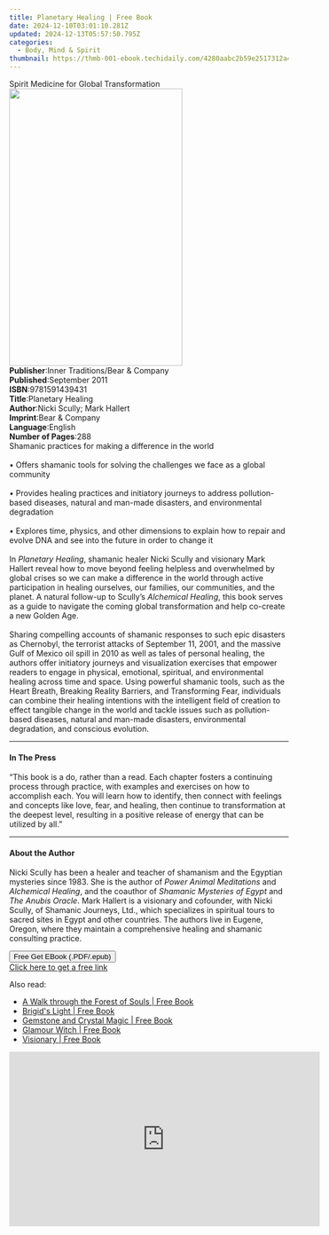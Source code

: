 ```yaml
---
title: Planetary Healing | Free Book
date: 2024-12-10T03:01:10.281Z
updated: 2024-12-13T05:57:50.795Z
categories:
  - Body, Mind & Spirit
thumbnail: https://thmb-001-ebook.techidaily.com/4280aabc2b59e2517312a426f0580eaa00658685b6c6b418483187c0e826cafd.jpg
---
```

<main id="book-container">
  <div class="flex flex-col">
    <div class="book-brief flex-1 py-6 px-4 sm:p-6 md:py-10 md:px-8">
      <!-- brief-->
      <div class="book-brief-main">
        Spirit Medicine for Global Transformation
      </div>
    </div>
    <div
      class="book-meta-info flex-1 grid gap-4 col-start-1 col-end-3 row-start-1 sm:mb-6 sm:grid-cols-4 lg:gap-6 lg:col-start-2 lg:row-end-6 lg:row-span-6 lg:mb-0"
    >
      <div
        class="book-meta-info-left place-content-center mt-4 p-4 text-sm leading-6 col-start-2 col-span-2 dark:text-slate-400"
      >
        <img
          class="w-full h-500 object-cover rounded-lg sm:h-255 sm:col-span-2 lg:col-span-full"
          src="https://img-001-ebook.techidaily.com/5db688dc313f3262d564fbec94274485e4a808d815863d9b214f3a1da9aeef50.jpg"
          alt=""
          width="312"
          height="500"
        />
      </div>
      <div
        class="book-meta-info-right mt-2 col-start-1 row-start-2 col-span-3 self-center"
      >
        <!-- meta data  -->
        <div class="flex flex-col px-4 md:px-8">
          <div class="flex-1">
            <strong>Publisher</strong>:<span class="px-2"
              >Inner Traditions/Bear &amp; Company</span
            >
          </div>
          <div class="flex-1">
            <strong>Published</strong>:<span class="px-2">September 2011</span>
          </div>
          <div class="flex-1">
            <strong>ISBN</strong>:<span class="px-2">9781591439431</span>
          </div>
          <div class="flex-1">
            <strong>Title</strong>:<span class="px-2">Planetary Healing</span>
          </div>
          <div class="flex-1">
            <strong>Author</strong>:<span class="px-2"
              >Nicki Scully; Mark Hallert</span
            >
          </div>
          <div class="flex-1">
            <strong>Imprint</strong>:<span class="px-2"
              >Bear &amp; Company</span
            >
          </div>
          <div class="flex-1">
            <strong>Language</strong>:<span class="px-2">English</span>
          </div>
          <div class="flex-1">
            <strong>Number of Pages</strong>:<span class="px-2">288</span>
          </div>
        </div>
      </div>
    </div>
    <div class="book-description flex-1 py-6 px-4 sm:p-6 md:py-10 md:px-8">
      <div class="book-description-main">
        <div accordion-content="" id="description">
          Shamanic practices for making a difference in the world <br />
          <br />• Offers shamanic tools for solving the challenges we face as a
          global community <br />
          <br />• Provides healing practices and initiatory journeys to address
          pollution-based diseases, natural and man-made disasters, and
          environmental degradation <br />
          <br />• Explores time, physics, and other dimensions to explain how to
          repair and evolve DNA and see into the future in order to change it
          <br />
          <br />In <i>Planetary Healing</i>, shamanic healer Nicki Scully and
          visionary Mark Hallert reveal how to move beyond feeling helpless and
          overwhelmed by global crises so we can make a difference in the world
          through active participation in healing ourselves, our families, our
          communities, and the planet. A natural follow-up to Scully’s
          <i>Alchemical Healing</i>, this book serves as a guide to navigate the
          coming global transformation and help co-create a new Golden Age.
          <br />
          <br />Sharing compelling accounts of shamanic responses to such epic
          disasters as Chernobyl, the terrorist attacks of September 11, 2001,
          and the massive Gulf of Mexico oil spill in 2010 as well as tales of
          personal healing, the authors offer initiatory journeys and
          visualization exercises that empower readers to engage in physical,
          emotional, spiritual, and environmental healing across time and space.
          Using powerful shamanic tools, such as the Heart Breath, Breaking
          Reality Barriers, and Transforming Fear, individuals can combine their
          healing intentions with the intelligent field of creation to effect
          tangible change in the world and tackle issues such as pollution-based
          diseases, natural and man-made disasters, environmental degradation,
          and conscious evolution.
        </div>
        <div class="accordion-fader"></div>
      </div>
    </div>
    <div class="book-excerpts flex-1 py-6 px-4 sm:p-6 md:py-10 md:px-8">
      <!-- excerpts-->
      <div class="book-excerpts-main">
        <hr />
        <h4 class="placeholder placeholder-heading">
          <span>In The Press</span>
        </h4>
        <p>
          “This book is a do, rather than a read. Each chapter fosters a
          continuing process through practice, with examples and exercises on
          how to accomplish each. You will learn how to identify, then connect
          with feelings and concepts like love, fear, and healing, then continue
          to transformation at the deepest level, resulting in a positive
          release of energy that can be utilized by all.”
        </p>
      </div>
    </div>
    <div class="book-about-author flex-1 py-6 px-4 sm:p-6 md:py-10 md:px-8">
      <!-- about author-->
      <div class="book-main-author-main">
        <hr />
        <h4 class="placeholder placeholder-heading">
          <span>About the Author</span>
        </h4>
        <p>
          Nicki Scully has been a healer and teacher of shamanism and the
          Egyptian mysteries since 1983. She is the author of
          <i>Power Animal Meditations</i> and <i>Alchemical Healing</i>, and the
          coauthor of <i>Shamanic Mysteries of Egypt</i> and
          <i>The Anubis Oracle</i>. Mark Hallert is a visionary and cofounder,
          with Nicki Scully, of Shamanic Journeys, Ltd., which specializes in
          spiritual tours to sacred sites in Egypt and other countries. The
          authors live in Eugene, Oregon, where they maintain a comprehensive
          healing and shamanic consulting practice.
        </p>
      </div>
    </div>
    <div class="book-free-get flex-1 py-6 px-4 sm:p-6 md:py-10 md:px-8">
      <button
        id="btn-free-get"
        class="bg-blue-500 hover:bg-blue-700 text-white font-bold py-2 px-4 rounded"
      >
        Free Get EBook (.PDF/.epub)
      </button>
      <div id="countdown-display" class="px-2 text-lg mt-2"></div>
      <a
        id="free-link"
        class="hidden bg-blue-500 hover:bg-blue-700 text-white font-bold py-2 px-4 rounded"
        href="https://www.ebooks.com/en-us/book/95782313/planetary-healing/nicki-scully/"
        target="_blank"
        >Click here to get a free link</a
      >
    </div>
    <script>
      let countdownTime = 0;
      let countdownInterval = null;
      document
        .getElementById('btn-free-get')
        .addEventListener('click', startCountdown);
      function startCountdown() {
        countdownTime = new Date().getTime() + 60000 * 3;
        countdownInterval = setInterval(updateCountdown, 1000);
        document.getElementById('btn-free-get').disabled = true;
        document
          .getElementById('btn-free-get')
          .classList.add('bg-gray-500', 'cursor-not-allowed');
      }
      function updateCountdown() {
        let currentTime = new Date().getTime();
        let timeLeft = countdownTime - currentTime;
        let secondsLeft = Math.floor(timeLeft / 1000);
        document.getElementById('countdown-display').innerHTML =
          `Remaining time: ${secondsLeft} seconds.`;
        if (secondsLeft <= 0) {
          clearInterval(countdownInterval);
          document.getElementById('btn-free-get').classList.add('hidden');
          document.getElementById('free-link').classList.remove('hidden');
          document.getElementById('countdown-display').innerHTML = '';
        }
      }
    </script>
  </div>
</main>

<ins class="adsbygoogle"
      style="display:block"
      data-ad-client="ca-pub-7571918770474297"
      data-ad-slot="8358498916"
      data-ad-format="auto"
      data-full-width-responsive="true"></ins>
    

<span class="atpl-alsoreadstyle">Also read:</span>
<div><ul>
<li><a href="https://novels-ebooks.techidaily.com/210367977-9781633412538-a-walk-through-the-forest-of-souls/"><u>A Walk through the Forest of Souls | Free Book</u></a></li>
<li><a href="https://novels-ebooks.techidaily.com/210367978-9781633412521-brigids-light/"><u>Brigid's Light | Free Book</u></a></li>
<li><a href="https://novels-ebooks.techidaily.com/210367980-9781633412651-gemstone-and-crystal-magic/"><u>Gemstone and Crystal Magic | Free Book</u></a></li>
<li><a href="https://novels-ebooks.techidaily.com/210367975-9781633412590-glamour-witch/"><u>Glamour Witch | Free Book</u></a></li>
<li><a href="https://novels-ebooks.techidaily.com/210367976-9781633412637-visionary/"><u>Visionary | Free Book</u></a></li>
</ul></div>

<!-- affiliate ads begin -->
<iframe width="560" height="315" src="https://www.youtube.com/embed/jvwX82j3ci0?si=gAWoovjXgs3m1d7S" title="YouTube video player" frameborder="0" allow="accelerometer; autoplay; clipboard-write; encrypted-media; gyroscope; picture-in-picture; web-share" referrerpolicy="strict-origin-when-cross-origin" allowfullscreen></iframe>
<!-- affiliate ads end -->

